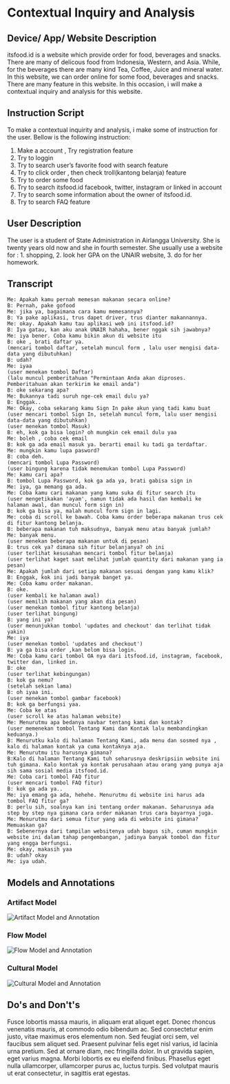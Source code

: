 # Contextual Inquiry and Analysis
## Device/ App/ Website Description
itsfood.id is a website which provide order for food, beverages and snacks. There are many of delicous food from Indonesia, Western, and Asia. While, for the beverages there are many kind Tea, Coffee, Juice and mineral water. In this website, we can order online  for some food, beverages and snacks. There are many feature in this website. In this occasion, i will make a contextual inquiry and analysis for this website.
## Instruction Script
To make a contextual inquirity and analysis, i make some of instruction for the user. Bellow is the following instruction:
1.	Make a account , Try registration feature
2.	Try to loggin
3.	Try to search user’s favorite food with search feature
4.	Try to click order , then check troll(kantong belanja) feature
5.	Try to order some food
6.	Try to search itsfood.id facebook, twitter, instagram or linked in account
7.	Try to search some information about the owner of itsfood.id.
8.	Try to search FAQ feature 

## User Description
The user is a student of State Administration in Airlangga University. 
She is twenty years old now and she in fourth semester. 
She usually use a website for : 
    1. shopping, 
    2. look her GPA on the UNAIR website,
    3. do for her homework.
## Transcript
```
Me: Apakah kamu pernah memesan makanan secara online?
B: Pernah, pake gofood
Me: jika ya, bagaimana cara kamu memesannya?
B: Ya pake aplikasi, trus dapet driver, trus dianter makannannya.
Me: okay. Apakah kamu tau aplikasi web ini itsfood.id?
B: Iya gatau, kan aku anak UNAIR hahaha, bener nggak sih jawabnya?
Me: iya bener. Coba kamu bikin akun di website itu
B: oke , brati daftar ya.
(mencari tombol daftar, setelah muncul form , lalu user mengisi data-data yang dibutuhkan)
B: udah?
Me: iyaa
(user menekan tombol Daftar)
(lalu muncul pemberitahuan "Permintaan Anda akan diproses. Pemberitahuan akan terkirim ke email anda")
B: oke sekarang apa?
Me: Bukannya tadi suruh nge-cek email dulu ya?
B: Enggak..
Me: Okay, coba sekarang kamu Sign In pake akun yang tadi kamu buat
(user mencari tombol Sign In, setelah muncul form, lalu user mengisi data-data yang dibutuhkan)
(user menekan tombol Masuk)
B: eh, kok ga bisa login? oh mungkin cek email dulu yaa
Me: boleh , coba cek email
B: kok ga ada email masuk ya. berarti email ku tadi ga terdaftar.
Me: mungkin kamu lupa pasword?
B: coba deh. 
(mencari tombol Lupa Password)
(user bingung karena tidak menemukan tombol Lupa Password)
Me: kamu cari apa?
B: tombol Lupa Password, kok ga ada ya, brati gabisa sign in
Me: iya, ga memang ga ada.
Me: Coba kamu cari makanan yang kamu suka di fitur search itu
(user mengetikakan 'ayam', namun tidak ada hasil dan kembali ke halaman awal, dan muncul form sign in)
B: kok ga bisa ya, malah muncul form sign in lagi.
Me: coba di scroll ke bawah. Coba kamu order beberapa makanan trus cek di fitur kantong belanja.
B: beberapa makanan tuh maksudnya, banyak menu atau banyak jumlah?
Me: banyak menu.
(user menekan beberapa makanan untuk di pesan)
B: trus cek ya? dimana sih fitur belanjanya? oh ini
(user terlihat kesusahan mencari tombol fitur belanja)
(user terlihat kaget saat melihat jumlah quantity dari makanan yang ia pesan)
Me: Apakah jumlah dari setiap makanan sesuai dengan yang kamu klik?
B: Enggak, kok ini jadi banyak banget ya.
Me: Coba kamu order makanan.
B: oke.
(user kembali ke halaman awal)
(user memilih makanan yang akan dia pesan)
(user menekan tombol fitur kantong belanja)
(user terlihat bingung)
B: yang ini ya? 
(user menunjukkan tombol 'updates and checkout' dan terlihat tidak yakin)
Me: iya
(user menekan tombol 'updates and checkout')
B: ya ga bisa order ,kan belom bisa login.
Me: Coba kamu cari tombol OA nya dari itsfood.id, instagram, facebook, twitter dan, linked in.
B: oke
(user terlihat kebingungan)
B: kok ga nemu?
(setelah sekian lama)
B: oh iyaa ini.
(user menekan tombol gambar facebook)
B: kok ga berfungsi yaa.
Me: Coba ke atas
(user scroll ke atas halaman website)
Me: Menurutmu apa bedanya navbar tentang kami dan kontak?
(user memenekan tombol Tentang Kami dan Kontak lalu membandingkan keduanya.)
B: Menurutku kalo di halaman Tentang Kami, ada menu dan sosmed nya , kalo di halaman kontak ya cuma kontaknya aja.
Me: Menurutmu itu harusnya gimana?
B:Kalo di halaman Tentang Kami tuh seharusnya deskripsiin website ini tuh gimana. Kalo kontak ya kontak perusahaan atau orang yang punya aja sih sama sosial media itsfood.id.
Me: Coba cari tombol FAQ fitur
(user mencari tombol FAQ fitur)
B: kok ga ada ya..
Me: iya emang ga ada, hehehe. Menurutmu di website ini harus ada tombol FAQ fitur ga?
B: perlu sih, soalnya kan ini tentang order makanan. Seharusnya ada step by step nya gimana cara order makanan trus cara bayarnya juga.
Me: Menurutmu dari semua fitur yang ada di website ini gimana? Memuaskan ga?
B: Sebenernya dari tampilan websitenya udah bagus sih, cuman mungkin website ini dalam tahap pengembangan, jadinya banyak tombol dan fitur yang engga berfungsi.
Me: okay, makasih yaa
B: udah? okay
Me: iya udah.
```
## Models and Annotations
### Artifact Model
![Artifact Model and Annotation](https://picsum.photos/400/300/?random)
### Flow Model
![Flow Model and Annotation](https://picsum.photos/400/300/?random)
### Cultural Model
![Cultural Model and Annotation](https://picsum.photos/400/300/?random)
## Do's and Don't's
Fusce lobortis massa mauris, in aliquam erat aliquet eget. Donec rhoncus venenatis mauris, at commodo odio bibendum ac. Sed consectetur enim justo, vitae maximus eros elementum non. Sed feugiat orci sem, vel faucibus sem aliquet sed. Praesent pulvinar felis eget nisl varius, id lacinia urna pretium. Sed at ornare diam, nec fringilla dolor. In ut gravida sapien, eget varius magna. Morbi lobortis ex eu eleifend finibus. Phasellus eget nulla ullamcorper, ullamcorper purus ac, luctus turpis. Sed volutpat mauris ut erat consectetur, in sagittis erat egestas.

